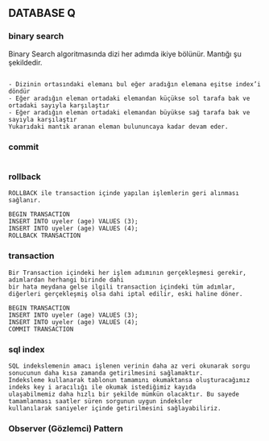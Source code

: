 ## DATABASE Q
### binary search
Binary Search algoritmasında dizi her adımda ikiye bölünür. Mantığı şu şekildedir.
```

- Dizinin ortasındaki elemanı bul eğer aradığın elemana eşitse index’i döndür
- Eğer aradığın eleman ortadaki elemandan küçükse sol tarafa bak ve ortadaki sayıyla karşılaştır
- Eğer aradığın eleman ortadaki elemandan büyükse sağ tarafa bak ve sayıyla karşılaştır
Yukarıdaki mantık aranan eleman bulununcaya kadar devam eder.
```
### commit
```
```
### rollback
```
ROLLBACK ile transaction içinde yapılan işlemlerin geri alınması sağlanır.

BEGIN TRANSACTION
INSERT INTO uyeler (age) VALUES (3);
INSERT INTO uyeler (age) VALUES (4);
ROLLBACK TRANSACTION
```
### transaction
```
Bir Transaction içindeki her işlem adımının gerçekleşmesi gerekir, adımlardan herhangi birinde dahi 
bir hata meydana gelse ilgili transaction içindeki tüm adımlar, 
diğerleri gerçekleşmiş olsa dahi iptal edilir, eski haline döner.

BEGIN TRANSACTION
INSERT INTO uyeler (age) VALUES (3);
INSERT INTO uyeler (age) VALUES (4);
COMMIT TRANSACTION
```
### sql index
```
SQL indekslemenin amacı işlenen verinin daha az veri okunarak sorgu sonucunun daha kısa zamanda getirilmesini sağlamaktır. 
Indeksleme kullanarak tablonun tamamını okumaktansa oluşturacağımız indeks key i aracılığı ile okumak istediğimiz kayıda 
ulaşabilmemiz daha hızlı bir şekilde mümkün olacaktır. Bu sayede tamamlanması saatler süren sorgunun uygun indeksler 
kullanılarak saniyeler içinde getirilmesini sağlayabiliriz.

```
### Observer (Gözlemci) Pattern
```
```
